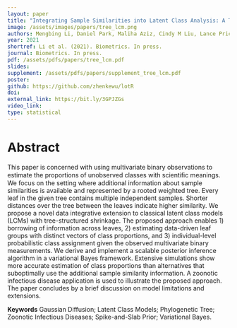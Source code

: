 ```yaml
---
layout: paper
title: "Integrating Sample Similarities into Latent Class Analysis: A Tree-Structured Shrinkage Approach"
image: /assets/images/papers/tree_lcm.png
authors: Mengbing Li, Daniel Park, Maliha Aziz, Cindy M Liu, Lance Price, Zhenke Wu
year: 2021
shortref: Li et al. (2021). Biometrics. In press.
journal: Biometrics. In press.
pdf: /assets/pdfs/papers/tree_lcm.pdf
slides: 
supplement: /assets/pdfs/papers/supplement_tree_lcm.pdf  
poster: 
github: https://github.com/zhenkewu/lotR
doi: 
external_link: https://bit.ly/3GPJZGs
video_link: 
type: statistical
---
```


# Abstract

This paper is concerned with using multivariate binary observations to estimate the proportions of unobserved classes with scientiﬁc meanings. We focus on the setting where additional information about sample similarities is available and represented by a rooted weighted tree. Every leaf in the given tree contains multiple independent samples. Shorter distances over the tree between the leaves indicate higher similarity. We propose a novel data integrative extension to classical latent class models (LCMs) with tree-structured shrinkage. The proposed approach enables 1) borrowing of information across leaves, 2) estimating data-driven leaf groups with distinct vectors of class proportions, and 3) individual-level probabilistic class assignment given the observed multivariate binary measurements. We derive and implement a scalable posterior inference algorithm in a variational Bayes framework. Extensive simulations show more accurate estimation of class proportions than alternatives that suboptimally use the additional sample similarity information. A zoonotic infectious disease application is used to illustrate the proposed approach. The paper concludes by a brief discussion on model limitations and extensions.

**Keywords** Gaussian Diffusion; Latent Class Models; Phylogenetic Tree; Zoonotic Infectious Diseases; Spike-and-Slab Prior; Variational Bayes.